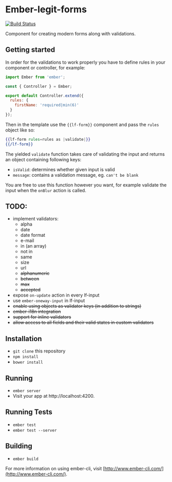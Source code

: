 # Ember-legit-forms

[![Build Status](https://travis-ci.org/jbandura/ember-legit-forms.svg?branch=master)](https://travis-ci.org/jbandura/ember-legit-forms)

Component for creating modern forms along with validations.

## Getting started

In order for the validations to work properly you have to define rules in your component or controller, for example:

```js
import Ember from 'ember';

const { Controller } = Ember;

export default Controller.extend({
  rules: {
    firstName: 'required|min(6)'
  }  
});
```

Then in the template use the `{{lf-form}}` component and pass the `rules` object like so:

```hbs
{{lf-form rules=rules as |validate|}}
{{/lf-form}}
```

The yielded `validate` function takes care of validating the input and returns an object containing following keys:

- `isValid`: determines whether given input is valid
- `message`: contains a validation message, eg. `can't be blank`

You are free to use this function however you want, for example validate the input when the `onBlur` action is called.

## TODO:

- implement validators:
  - alpha
  - date
  - date format
  - e-mail
  - in (an array)
  - not in
  - same
  - size
  - url
  - ~~alphanumeric~~
  - ~~between~~
  - ~~max~~
  - ~~accepted~~
- expose `on-update` action in every lf-input
- use `ember-oneway-input` in lf-input
- ~~enable using objects as validator keys (in addition to strings)~~
- ~~ember-i18n integration~~
- ~~support for inline validators~~
- ~~allow access to all fields and their valid states in custom validators~~

## Installation

* `git clone` this repository
* `npm install`
* `bower install`

## Running

* `ember server`
* Visit your app at http://localhost:4200.

## Running Tests

* `ember test`
* `ember test --server`

## Building

* `ember build`

For more information on using ember-cli, visit [http://www.ember-cli.com/](http://www.ember-cli.com/).
